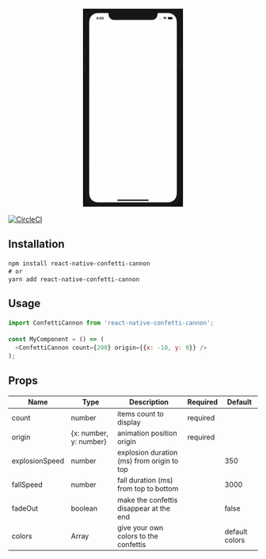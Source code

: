 <p align="center">
  <img height="400" src="https://github.com/VincentCATILLON/react-native-confetti-cannon/raw/master/.github/demo.gif" alt="React-native-confetti-cannon">
</p>

[![CircleCI](https://circleci.com/gh/VincentCATILLON/react-native-confetti-cannon.svg?style=svg)](https://circleci.com/gh/VincentCATILLON/react-native-confetti-cannon)

## Installation

```console
npm install react-native-confetti-cannon
# or
yarn add react-native-confetti-cannon
```

## Usage

```js
import ConfettiCannon from 'react-native-confetti-cannon';

const MyComponent = () => (
  <ConfettiCannon count={200} origin={{x: -10, y: 0}} />
);
```

## Props

| Name           | Type                   | Description                                | Required | Default        |
|----------------|------------------------|--------------------------------------------|----------|----------------|
| count          | number                 | items count to display                     | required |                |
| origin         | {x: number, y: number} | animation position origin                  | required |                |
| explosionSpeed | number                 | explosion duration (ms) from origin to top |          | 350            |
| fallSpeed      | number                 | fall duration (ms) from top to bottom      |          | 3000           |
| fadeOut        | boolean                | make the confettis disappear at the end    |          | false          |
| colors   | Array<string>          | give your own colors to the confettis      |          | default colors |
